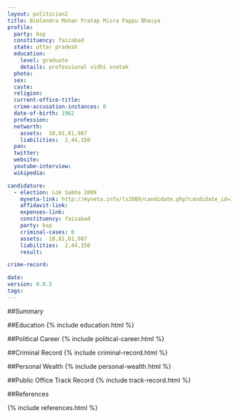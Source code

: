 ```yaml
---
layout: politician2
title: Bimlendra Mohan Pratap Misra Pappu Bhaiya
profile: 
  party: bsp
  constituency: faizabad
  state: uttar pradesh
  education: 
    level: graduate
    details: professional vidhi snatak
  photo: 
  sex: 
  caste: 
  religion: 
  current-office-title: 
  crime-accusation-instances: 0
  date-of-birth: 1962
  profession: 
  networth: 
    assets:  10,81,61,987
    liabilities:  2,44,150
  pan: 
  twitter: 
  website: 
  youtube-interview: 
  wikipedia: 

candidature: 
  - election: Lok Sabha 2009
    myneta-link: http://myneta.info/ls2009/candidate.php?candidate_id=3973
    affidavit-link: 
    expenses-link: 
    constituency: faizabad 
    party: bsp
    criminal-cases: 0
    assets:  10,81,61,987
    liabilities:  2,44,150
    result:  

crime-record: 

date: 
version: 0.0.5
tags: 
---
```

##Summary


##Education
{% include education.html %}


##Political Career
{% include political-career.html %}


##Criminal Record
{% include criminal-record.html %}


##Personal Wealth
{% include personal-wealth.html %}


##Public Office Track Record
{% include track-record.html %}


##References


{% include references.html %}